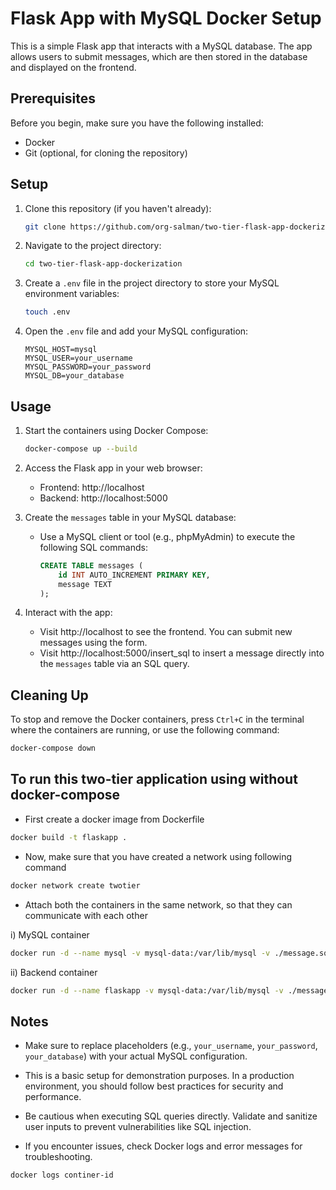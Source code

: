  
# Flask App with MySQL Docker Setup

This is a simple Flask app that interacts with a MySQL database. The app allows users to submit messages, which are then stored in the database and displayed on the frontend.

## Prerequisites

Before you begin, make sure you have the following installed:

- Docker
- Git (optional, for cloning the repository)

## Setup

1. Clone this repository (if you haven't already):

   ```bash
   git clone https://github.com/org-salman/two-tier-flask-app-dockerization.git
   ```

2. Navigate to the project directory:

   ```bash
   cd two-tier-flask-app-dockerization
   ```

3. Create a `.env` file in the project directory to store your MySQL environment variables:

   ```bash
   touch .env
   ```

4. Open the `.env` file and add your MySQL configuration:

   ```
   MYSQL_HOST=mysql
   MYSQL_USER=your_username
   MYSQL_PASSWORD=your_password
   MYSQL_DB=your_database
   ```

## Usage

1. Start the containers using Docker Compose:

   ```bash
   docker-compose up --build
   ```

2. Access the Flask app in your web browser:

   - Frontend: http://localhost
   - Backend: http://localhost:5000

3. Create the `messages` table in your MySQL database:

   - Use a MySQL client or tool (e.g., phpMyAdmin) to execute the following SQL commands:
   
     ```sql
     CREATE TABLE messages (
         id INT AUTO_INCREMENT PRIMARY KEY,
         message TEXT
     );
     ```

4. Interact with the app:

   - Visit http://localhost to see the frontend. You can submit new messages using the form.
   - Visit http://localhost:5000/insert_sql to insert a message directly into the `messages` table via an SQL query.

## Cleaning Up

To stop and remove the Docker containers, press `Ctrl+C` in the terminal where the containers are running, or use the following command:

```bash
docker-compose down
```

## To run this two-tier application using  without docker-compose

- First create a docker image from Dockerfile
```bash
docker build -t flaskapp .
```

- Now, make sure that you have created a network using following command
```bash
docker network create twotier
```

- Attach both the containers in the same network, so that they can communicate with each other

i) MySQL container 
```bash
docker run -d --name mysql -v mysql-data:/var/lib/mysql -v ./message.sql:/docker-entrypoint-initdb.d/message.sql --network=twotier -e MYSQL_DATABASE=mydb -e MYSQL_USER=root -e MYSQL_ROOT_PASSWORD="admin" -p 3360:3360 mysql:5.7
```
ii) Backend container
```bash
docker run -d --name flaskapp -v mysql-data:/var/lib/mysql -v ./message.sql:/docker-entrypoint-initdb.d/message.sql --network=twotier -e MYSQL_HOST=mysql -e MYSQL_USER=root -e MYSQL_PASSWORD=admin -e MYSQL_DB=mydb -p 5000:5000 flaskapp:latest
```

## Notes

- Make sure to replace placeholders (e.g., `your_username`, `your_password`, `your_database`) with your actual MySQL configuration.

- This is a basic setup for demonstration purposes. In a production environment, you should follow best practices for security and performance.

- Be cautious when executing SQL queries directly. Validate and sanitize user inputs to prevent vulnerabilities like SQL injection.

- If you encounter issues, check Docker logs and error messages for troubleshooting.

```bash
docker logs continer-id
```

